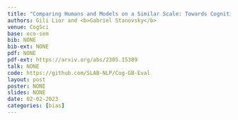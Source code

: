 ```yaml
---
title: "Comparing Humans and Models on a Similar Scale: Towards Cognitive Gender Bias Evaluation in Coreference Resolution"
authors: Gili Lior and <b>Gabriel Stanovsky</b>
venue: CogSci
base: eco-sem
bib: NONE
bib-ext: NONE
pdf: NONE
pdf-ext: https://arxiv.org/abs/2305.15389
talk: NONE
code: https://github.com/SLAB-NLP/Cog-GB-Eval
layout: post
poster: NONE
slides: NONE
date: 02-02-2023
categories: [bias]
---
```

